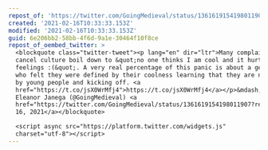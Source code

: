 ```yaml
---
repost_of: 'https://twitter.com/GoingMedieval/status/1361619154198011907?s=09'
created: '2021-02-16T10:33:33.153Z'
modified: '2021-02-16T10:33:33.153Z'
guid: 6e206bb2-58bb-4f6d-9a1e-30464f10f8ce
repost_of_oembed_twitter: >
  <blockquote class="twitter-tweet"><p lang="en" dir="ltr">Many complaints about
  cancel culture boil down to &quot;no one thinks I am cool and it hurts my
  feelings :(&quot;. A very real percentage of this panic is about a generation
  who felt they were defined by their coolness learning that they are not liked
  by young people and kicking off. <a
  href="https://t.co/jsX0WrMfj4">https://t.co/jsX0WrMfj4</a></p>&mdash; Dr
  Eleanor Janega (@GoingMedieval) <a
  href="https://twitter.com/GoingMedieval/status/1361619154198011907?ref_src=twsrc%5Etfw">February
  16, 2021</a></blockquote>

  <script async src="https://platform.twitter.com/widgets.js"
  charset="utf-8"></script>
---
```

 

